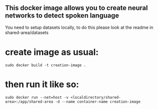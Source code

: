 ## This docker image allows you to create neural networks to detect spoken language

You need to setup datasets locally, to do this please look at the readme in shared-area/datasets

# create image as usual:
```
sudo docker build -t creation-image .
```

# then run it like so:
```
sudo docker run --net=host -v <localdirectory/shared-area>:/app/shared-area -d --name container-name creation-image
```